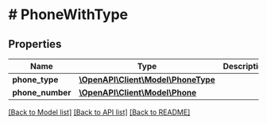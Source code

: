 # # PhoneWithType

## Properties

Name | Type | Description | Notes
------------ | ------------- | ------------- | -------------
**phone_type** | [**\OpenAPI\Client\Model\PhoneType**](PhoneType.md) |  | [optional]
**phone_number** | [**\OpenAPI\Client\Model\Phone**](Phone.md) |  |

[[Back to Model list]](../../README.md#models) [[Back to API list]](../../README.md#endpoints) [[Back to README]](../../README.md)

